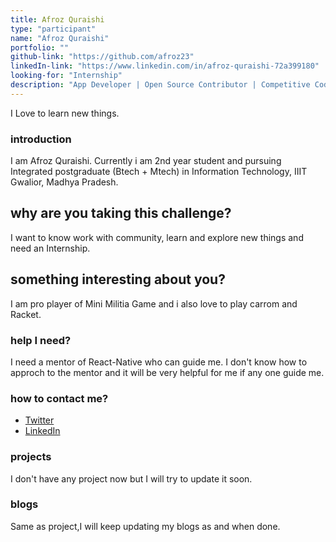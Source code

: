 ```yaml
---
title: Afroz Quraishi
type: "participant"
name: "Afroz Quraishi"
portfolio: ""
github-link: "https://github.com/afroz23"
linkedIn-link: "https://www.linkedin.com/in/afroz-quraishi-72a399180"
looking-for: "Internship"
description: "App Developer | Open Source Contributor | Competitive Coding | Graphic Designer "
---
```


I Love to learn new things.

### introduction

I am Afroz Quraishi. Currently i am 2nd year student and pursuing Integrated postgraduate (Btech + Mtech) in Information Technology, 
IIIT Gwalior, Madhya Pradesh.


## why are you taking this challenge?

I want to know work with community, learn and explore new things and need an Internship.

## something interesting about you?

I am pro player of Mini Militia Game and i also love to play carrom and Racket.

### help I need?

I need a mentor of React-Native who can guide me. I don't know how to approch to the mentor and it will be very helpful for me if any one guide me.

### how to contact me?

- [Twitter](https://www.twitter.com/afrozquraishi_)
- [LinkedIn](https://www.linkedin.com/in/afroz-quraishi-72a399180)

### projects

I don't have any project now but I will try to update it soon.


### blogs

Same as project,I will keep updating my blogs as and when done.
